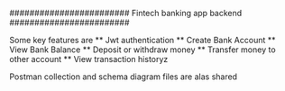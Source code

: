    ########################  Fintech banking app  backend   ########################

   Some key features are
   ** Jwt authentication
   ** Create Bank Account
   ** View Bank Balance
   ** Deposit or withdraw money
   ** Transfer money to other account
   ** View transaction historyz


   Postman collection and schema diagram files are alas shared


